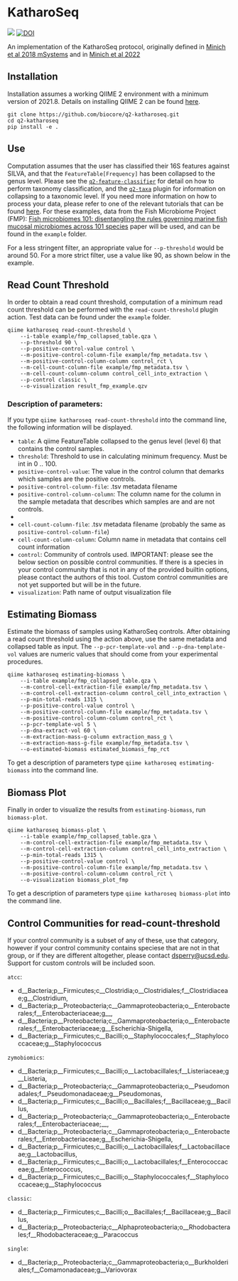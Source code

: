 # KatharoSeq

![](https://github.com/qiime2/q2templates/workflows/ci/badge.svg) [![DOI](https://zenodo.org/badge/459343122.svg)](https://zenodo.org/badge/latestdoi/459343122)


An implementation of the KatharoSeq protocol, originally defined in [Minich et al 2018 mSystems](https://journals.asm.org/doi/10.1128/mSystems.00218-17) and in [Minich et al 2022](https://www.biorxiv.org/content/10.1101/2022.03.07.483203v1)

## Installation

Installation assumes a working QIIME 2 environment with a minimum version of 2021.8. Details on installing QIIME 2 can be found [here](https://docs.qiime2.org/2021.11/install/).

```
git clone https://github.com/biocore/q2-katharoseq.git
cd q2-katharoseq
pip install -e .
```

## Use

Computation assumes that the user has classified their 16S features against SILVA, and that the `FeatureTable[Frequency]` has been collapsed to the genus level. Please see the [`q2-feature-classifier`](https://docs.qiime2.org/2022.2/plugins/available/feature-classifier/classify-sklearn/) for detail on how to perform taxonomy classification, and the [`q2-taxa`](https://docs.qiime2.org/2022.2/plugins/available/taxa/collapse/) plugin for information on collapsing to a taxonomic level. If you need more information on how to process your data, please refer to one of the relevant tutorials that can be found [here](https://docs.qiime2.org/2022.2/tutorials/). For these examples, data from the Fish Microbiome Project (FMP): [Fish microbiomes 101: disentangling the rules governing marine fish mucosal microbiomes across 101 species](https://www.biorxiv.org/content/10.1101/2022.03.07.483203v1) paper will be used, and can be found in the `example` folder.

For a less stringent filter, an appropriate value for `--p-threshold` would be around 50. For a more strict filter, use a value like 90, as shown below in the example.


## Read Count Threshold

In order to obtain a read count threshold, computation of a minimum read count threshold can be performed with the
`read-count-threshold` plugin action. Test data can be found under the `example` folder.

```
qiime katharoseq read-count-threshold \
    --i-table example/fmp_collapsed_table.qza \
    --p-threshold 90 \
    --p-positive-control-value control \
    --m-positive-control-column-file example/fmp_metadata.tsv \
    --m-positive-control-column-column control_rct \
    --m-cell-count-column-file example/fmp_metadata.tsv \
    --m-cell-count-column-column control_cell_into_extraction \
    --p-control classic \
    --o-visualization result_fmp_example.qzv
```
### Description of parameters:
If you type `qiime katharoseq read-count-threshold` into the command line, the following information will be displayed.

- `table`:  A qiime FeatureTable collapsed to the genus level (level 6) that contains the control samples.
- `threshold`: Threshold to use in calculating minimum frequency. Must be int in 0 .. 100.
- `positive-control-value`: The value in the control column that demarks which samples are the positive controls.
- `positive-control-column-file`: .tsv metadata filename
- `positive-control-column-column`: The column name for the column in the sample metadata that describes which samples are and are not controls.
- 
- `cell-count-column-file`: .tsv metadata filename (probably the same as `positive-control-column-file`)
- `cell-count-column-column`: Column name in metadata that contains cell count information
- `control`: Community of controls used. IMPORTANT: please see the below section on possible control communities. If there is a species in your control community that is not in any of the provided builtin options, please contact the authors of this tool. Custom control communities are not yet supported but will be in the future.
- `visualization`: Path name of output visualization file


## Estimating Biomass

 Estimate the biomass of samples using KatharoSeq controls. After obtaining a read count threshold using the action above, use the same metadata and collapsed table as input. The `--p-pcr-template-vol` and `--p-dna-template-vol` values are numeric values that should come from your experimental procedures.
 
```
qiime katharoseq estimating-biomass \
    --i-table example/fmp_collapsed_table.qza \
    --m-control-cell-extraction-file example/fmp_metadata.tsv \
    --m-control-cell-extraction-column control_cell_into_extraction \
    --p-min-total-reads 1315 \
    --p-positive-control-value control \
    --m-positive-control-column-file example/fmp_metadata.tsv \
    --m-positive-control-column-column control_rct \
    --p-pcr-template-vol 5 \
    --p-dna-extract-vol 60 \
    --m-extraction-mass-g-column extraction_mass_g \
    --m-extraction-mass-g-file example/fmp_metadata.tsv \
    --o-estimated-biomass estimated_biomass_fmp_rct
```

To get a description of parameters type `qiime katharoseq estimating-biomass` into the command line.

## Biomass Plot

Finally in order to visualize the results from `estimating-biomass`, run `biomass-plot`.

```
qiime katharoseq biomass-plot \
    --i-table example/fmp_collapsed_table.qza \
    --m-control-cell-extraction-file example/fmp_metadata.tsv \
    --m-control-cell-extraction-column control_cell_into_extraction \
    --p-min-total-reads 1315 \
    --p-positive-control-value control \
    --m-positive-control-column-file example/fmp_metadata.tsv \
    --m-positive-control-column-column control_rct \
    --o-visualization biomass_plot_fmp
```

To get a description of parameters type `qiime katharoseq biomass-plot` into the command line.

## Control Communities for read-count-threshold

If your control community is a subset of any of these, use that category, however if your control community contains speciese that are not in that group, or if they are different altogether, please contact dsperry@ucsd.edu. Support for custom controls will be included soon.

`atcc`:
- d__Bacteria;p__Firmicutes;c__Clostridia;o__Clostridiales;f__Clostridiaceae;g__Clostridium,
- d__Bacteria;p__Proteobacteria;c__Gammaproteobacteria;o__Enterobacterales;f__Enterobacteriaceae;g__,
- d__Bacteria;p__Proteobacteria;c__Gammaproteobacteria;o__Enterobacterales;f__Enterobacteriaceae;g__Escherichia-Shigella,
- d__Bacteria;p__Firmicutes;c__Bacilli;o__Staphylococcales;f__Staphylococcaceae;g__Staphylococcus

`zymobiomics`:
- d__Bacteria;p__Firmicutes;c__Bacilli;o__Lactobacillales;f__Listeriaceae;g__Listeria,
- d__Bacteria;p__Proteobacteria;c__Gammaproteobacteria;o__Pseudomonadales;f__Pseudomonadaceae;g__Pseudomonas,
- d__Bacteria;p__Firmicutes;c__Bacilli;o__Bacillales;f__Bacillaceae;g__Bacillus,
- d__Bacteria;p__Proteobacteria;c__Gammaproteobacteria;o__Enterobacterales;f__Enterobacteriaceae;__,
- d__Bacteria;p__Proteobacteria;c__Gammaproteobacteria;o__Enterobacterales;f__Enterobacteriaceae;g__Escherichia-Shigella,
- d__Bacteria;p__Firmicutes;c__Bacilli;o__Lactobacillales;f__Lactobacillaceae;g__Lactobacillus,
- d__Bacteria;p__Firmicutes;c__Bacilli;o__Lactobacillales;f__Enterococcaceae;g__Enterococcus,
- d__Bacteria;p__Firmicutes;c__Bacilli;o__Staphylococcales;f__Staphylococcaceae;g__Staphylococcus

`classic`:
- d__Bacteria;p__Firmicutes;c__Bacilli;o__Bacillales;f__Bacillaceae;g__Bacillus,
- d__Bacteria;p__Proteobacteria;c__Alphaproteobacteria;o__Rhodobacterales;f__Rhodobacteraceae;g__Paracoccus

`single`:
- d__Bacteria;p__Proteobacteria;c__Gammaproteobacteria;o__Burkholderiales;f__Comamonadaceae;g__Variovorax
